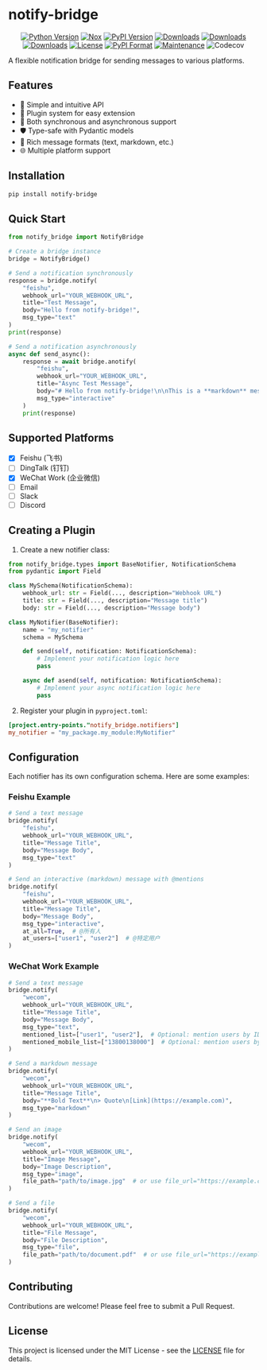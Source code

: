# notify-bridge

<div align="center">

[![Python Version](https://img.shields.io/pypi/pyversions/notify-bridge)](https://img.shields.io/pypi/pyversions/notify-bridge)
[![Nox](https://img.shields.io/badge/%F0%9F%A6%8A-Nox-D85E00.svg)](https://github.com/wntrblm/nox)
[![PyPI Version](https://img.shields.io/pypi/v/notify-bridge?color=green)](https://pypi.org/project/notify-bridge/)
[![Downloads](https://static.pepy.tech/badge/notify-bridge)](https://pepy.tech/project/notify-bridge)
[![Downloads](https://static.pepy.tech/badge/notify-bridge/month)](https://pepy.tech/project/notify-bridge)
[![Downloads](https://static.pepy.tech/badge/notify-bridge/week)](https://pepy.tech/project/notify-bridge)
[![License](https://img.shields.io/pypi/l/notify-bridge)](https://pypi.org/project/notify-bridge/)
[![PyPI Format](https://img.shields.io/pypi/format/notify-bridge)](https://pypi.org/project/notify-bridge/)
[![Maintenance](https://img.shields.io/badge/Maintained%3F-yes-green.svg)](https://github.com/loonghao/notify-bridge/graphs/commit-activity)
![Codecov](https://img.shields.io/codecov/c/github/loonghao/notify-bridge)
</div>


A flexible notification bridge for sending messages to various platforms.

## Features

- 🚀 Simple and intuitive API
- 🔌 Plugin system for easy extension
- 🔄 Both synchronous and asynchronous support
- 🛡️ Type-safe with Pydantic models
- 📝 Rich message formats (text, markdown, etc.)
- 🌐 Multiple platform support

## Installation

```bash
pip install notify-bridge
```

## Quick Start

```python
from notify_bridge import NotifyBridge

# Create a bridge instance
bridge = NotifyBridge()

# Send a notification synchronously
response = bridge.notify(
    "feishu",
    webhook_url="YOUR_WEBHOOK_URL",
    title="Test Message",
    body="Hello from notify-bridge!",
    msg_type="text"
)
print(response)

# Send a notification asynchronously
async def send_async():
    response = await bridge.anotify(
        "feishu",
        webhook_url="YOUR_WEBHOOK_URL",
        title="Async Test Message",
        body="# Hello from notify-bridge!\n\nThis is a **markdown** message.",
        msg_type="interactive"
    )
    print(response)
```

## Supported Platforms

- [x] Feishu (飞书)
- [ ] DingTalk (钉钉)
- [x] WeChat Work (企业微信)
- [ ] Email
- [ ] Slack
- [ ] Discord

## Creating a Plugin

1. Create a new notifier class:

```python
from notify_bridge.types import BaseNotifier, NotificationSchema
from pydantic import Field

class MySchema(NotificationSchema):
    webhook_url: str = Field(..., description="Webhook URL")
    title: str = Field(..., description="Message title")
    body: str = Field(..., description="Message body")

class MyNotifier(BaseNotifier):
    name = "my_notifier"
    schema = MySchema

    def send(self, notification: NotificationSchema):
        # Implement your notification logic here
        pass

    async def asend(self, notification: NotificationSchema):
        # Implement your async notification logic here
        pass
```

2. Register your plugin in `pyproject.toml`:

```toml
[project.entry-points."notify_bridge.notifiers"]
my_notifier = "my_package.my_module:MyNotifier"
```

## Configuration

Each notifier has its own configuration schema. Here are some examples:

### Feishu Example
```python
# Send a text message
bridge.notify(
    "feishu",
    webhook_url="YOUR_WEBHOOK_URL",
    title="Message Title",
    body="Message Body",
    msg_type="text"
)

# Send an interactive (markdown) message with @mentions
bridge.notify(
    "feishu",
    webhook_url="YOUR_WEBHOOK_URL",
    title="Message Title",
    body="Message Body",
    msg_type="interactive",
    at_all=True,  # @所有人
    at_users=["user1", "user2"]  # @特定用户
)
```

### WeChat Work Example
```python
# Send a text message
bridge.notify(
    "wecom",
    webhook_url="YOUR_WEBHOOK_URL",
    title="Message Title",
    body="Message Body",
    msg_type="text",
    mentioned_list=["user1", "user2"],  # Optional: mention users by ID
    mentioned_mobile_list=["13800138000"]  # Optional: mention users by mobile
)

# Send a markdown message
bridge.notify(
    "wecom",
    webhook_url="YOUR_WEBHOOK_URL",
    title="Message Title",
    body="**Bold Text**\n> Quote\n[Link](https://example.com)",
    msg_type="markdown"
)

# Send an image
bridge.notify(
    "wecom",
    webhook_url="YOUR_WEBHOOK_URL",
    title="Image Message",
    body="Image Description",
    msg_type="image",
    file_path="path/to/image.jpg"  # or use file_url="https://example.com/image.jpg"
)

# Send a file
bridge.notify(
    "wecom",
    webhook_url="YOUR_WEBHOOK_URL",
    title="File Message",
    body="File Description",
    msg_type="file",
    file_path="path/to/document.pdf"  # or use file_url="https://example.com/document.pdf"
)
```

## Contributing

Contributions are welcome! Please feel free to submit a Pull Request.

## License

This project is licensed under the MIT License - see the [LICENSE](LICENSE) file for details.
